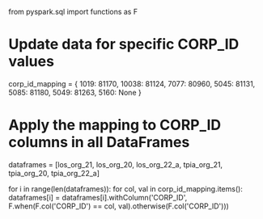 from pyspark.sql import functions as F

# Update data for specific CORP_ID values
corp_id_mapping = {
    1019: 81170,
    10038: 81124,
    7077: 80960,
    5045: 81131,
    5085: 81180,
    5049: 81263,
    5160: None
}

# Apply the mapping to CORP_ID columns in all DataFrames
dataframes = [los_org_21, los_org_20, los_org_22_a, tpia_org_21, tpia_org_20, tpia_org_22_a]

for i in range(len(dataframes)):
    for col, val in corp_id_mapping.items():
        dataframes[i] = dataframes[i].withColumn('CORP_ID', 
                                                 F.when(F.col('CORP_ID') == col, val).otherwise(F.col('CORP_ID')))
